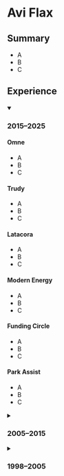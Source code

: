# Avi Flax

## Summary

* A
* B
* C

## Experience

<details open>
    <summary><h3>2015–2025</h3></summary>

#### Omne

* A
* B
* C

#### Trudy

* A
* B
* C

#### Latacora

* A
* B
* C

#### Modern Energy

* A
* B
* C

#### Funding Circle

* A
* B
* C

#### Park Assist

* A
* B
* C

</details>

<details>
    <summary><h3>2005–2015</h3></summary>

#### Timehop

* A
* B
* C

#### Thinkful

* A
* B
* C

#### SFX

* A
* B
* C

#### Arc90

* A
* B
* C

</details>

<details>
    <summary><h3>1998–2005</h3></summary>

#### ADP

* Refactored, enhanced, and maintained a sophisticated application for producing custom financial
  documents for on-demand printing

#### register.com

<!-- TODO: compress down to a single bullet -->
* Team lead position for large high-traffic auction site
* Responsibilities included designing, implementing, and maintaining features; reengineering site
  technology and architecture
* Created new internal tools and development procedures

#### RewardsPlus

* Maintained and enhanced a large-scale online employee benefits enrollment system for diverse
  clients with diverse needs

#### Words In Progress

* Developed requirements and specifications for high traffic websites directly with clients; crafted
  application architecture and database design

#### Ideal Computer Strategies

* Worked with teams of designers, coders, and project managers to concurrently develop and deploy
  client websites with basic dynamic features

</details>
